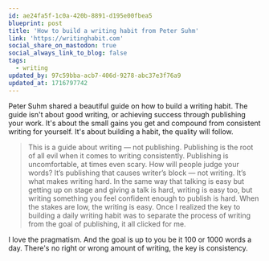```yaml
---
id: ae24fa5f-1c0a-420b-8891-d195e00fbea5
blueprint: post
title: 'How to build a writing habit from Peter Suhm'
link: 'https://writinghabit.com'
social_share_on_mastodon: true
social_always_link_to_blog: false
tags:
  - writing
updated_by: 97c59bba-acb7-406d-9278-abc37e3f76a9
updated_at: 1716797742
---
```

Peter Suhm shared a beautiful guide on how to build a writing habit. The guide isn't about good writing, or achieving success through publishing your work. It's about the small gains you get and compound from consistent writing for yourself. It's about building a habit, the quality will follow.

> This is a guide about writing — not publishing. Publishing is the root of all evil when it comes to writing consistently. Publishing is uncomfortable, at times even scary. How will people judge your words? It’s publishing that causes writer’s block — not writing. It’s what makes writing hard. In the same way that talking is easy but getting up on stage and giving a talk is hard, writing is easy too, but writing something you feel confident enough to publish is hard. When the stakes are low, the writing is easy. Once I realized the key to building a daily writing habit was to separate the process of writing from the goal of publishing, it all clicked for me.

I love the pragmatism. And the goal is up to you be it 100 or 1000 words a day. There's no right or wrong amount of writing, the key is consistency.